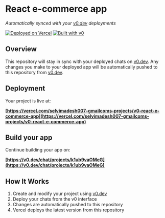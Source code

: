 # React e-commerce app

*Automatically synced with your [v0.dev](https://v0.dev) deployments*

[![Deployed on Vercel](https://img.shields.io/badge/Deployed%20on-Vercel-black?style=for-the-badge&logo=vercel)](https://vercel.com/selvimadesh007-gmailcoms-projects/v0-react-e-commerce-app)
[![Built with v0](https://img.shields.io/badge/Built%20with-v0.dev-black?style=for-the-badge)](https://v0.dev/chat/projects/k1ub9vaOMeG)

## Overview

This repository will stay in sync with your deployed chats on [v0.dev](https://v0.dev).
Any changes you make to your deployed app will be automatically pushed to this repository from [v0.dev](https://v0.dev).

## Deployment

Your project is live at:

**[https://vercel.com/selvimadesh007-gmailcoms-projects/v0-react-e-commerce-app](https://vercel.com/selvimadesh007-gmailcoms-projects/v0-react-e-commerce-app)**

## Build your app

Continue building your app on:

**[https://v0.dev/chat/projects/k1ub9vaOMeG](https://v0.dev/chat/projects/k1ub9vaOMeG)**

## How It Works

1. Create and modify your project using [v0.dev](https://v0.dev)
2. Deploy your chats from the v0 interface
3. Changes are automatically pushed to this repository
4. Vercel deploys the latest version from this repository
